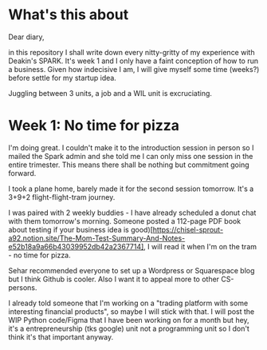 # What's this about
Dear diary,

in this repository I shall write down every nitty-gritty of my experience with Deakin's SPARK.
It's week 1 and I only have a faint conception of how to run a business. Given how indecisive I am, I will give myself some time (weeks?) before settle for my startup idea.

Juggling between 3 units, a job and a WIL unit is excruciating.

# Week 1: No time for pizza
I'm doing great. I couldn't make it to the introduction session in person so I mailed the Spark admin and she told me I can only miss one session in the entire trimester. This means there shall be nothing but commitment going forward.

I took a plane home, barely made it for the second session tomorrow. It's a 3+9+2 flight-flight-tram journey.  

I was paired with 2 weekly buddies - I have already scheduled a donut chat with them tomorrow's morning. Someone posted a 112-page PDF book about testing if your business idea is good)[https://chisel-sprout-a92.notion.site/The-Mom-Test-Summary-And-Notes-e52b18a9a66b43039952db42a2367714], I will read it when I'm on the tram - no time for pizza.

Sehar recommended everyone to set up a Wordpress or Squarespace blog but I think Github is cooler. Also I want it to appeal more to other CS-persons.

I already told someone that I'm working on a "trading platform with some interesting financial products", so maybe I will stick with that. I will post the WIP Python code/Figma that I have been working on for a month but hey, it's a entrepreneurship (tks google) unit not a programming unit so I don't think it's that important anyway.